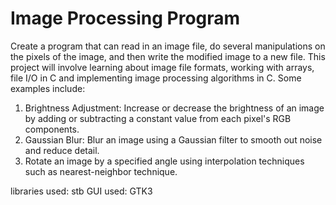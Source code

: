 # Image Processing Program

Create a program that can read in an image file, do several manipulations on the pixels of
the image, and then write the modified image to a new file. This project will involve
learning about image file formats, working with arrays, file I/O in C and implementing
image processing algorithms in C. Some examples include:
1. Brightness Adjustment: Increase or decrease the brightness of an image by adding
or subtracting a constant value from each pixel's RGB components.
2. Gaussian Blur: Blur an image using a Gaussian filter to smooth out noise and
reduce detail.
3. Rotate an image by a specified angle using interpolation techniques such as
nearest-neighbor technique.

libraries used: stb
GUI used: GTK3
